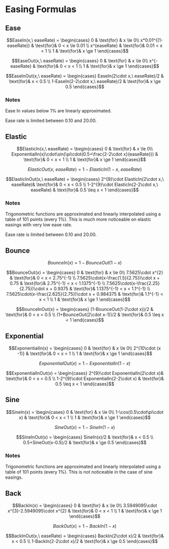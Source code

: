 # Easing Formulas

## Ease

$$EaseIn(x,\ easeRate) = 
  \begin{cases}
    0 & \text{for} & x \le 0\\
    x*0.01^{(1-easeRate)} & \text{for}& 0 < x \le 0.01 \\
    x^{easeRate} & \text{for}& 0.01 < x < 1 \\
    1 & \text{for}& x \ge 1
  \end{cases}$$

  $$EaseOut(x,\ easeRate) = 
  \begin{cases}
    0 & \text{for} & x \le 0\\
    x^{-easeRate} & \text{for}& 0 < x < 1 \\
    1 & \text{for}& x \ge 1
  \end{cases}$$

$$EaseInOut(x,\ easeRate) = 
  \begin{cases}
    EaseIn(2\cdot x,\ easeRate)/2 & \text{for}& x < 0.5 \\
    1-EaseIn(2-2\cdot x,\ easeRate)/2 & \text{for}&  x \ge 0.5
  \end{cases}$$

### Notes

Ease In values below 1% are linearly approximated.

Ease rate is limited between 0.10 and 20.00.

## Elastic

$$ElasticIn(x,\ easeRate) = 
  \begin{cases}
    0 & \text{for} & x \le 0\\
    ExponentialIn(x)\cdot\sin(\pi\cdot(0.5+\frac{2-2\cdot x}{easeRate})) & \text{for}& 0 < x < 1 \\
    1 & \text{for}& x \ge 1
  \end{cases}$$
  
$$ElasticOut(x,\ easeRate) = 1-ElasticIn(1-x,\ easeRate)$$

$$ElasticInOut(x,\ easeRate) = 
  \begin{cases}
    2^{9}\cdot ElasticIn(2\cdot x,\ easeRate)& \text{for}& 0 < x < 0.5 \\
    1-2^{9}\cdot ElasticIn(2-2\cdot x,\ easeRate) & \text{for}& 0.5 \leq x < 1
  \end{cases}$$

### Notes

Trigonometric functions are approximated and linearly interpolated using a table of 101 points (every 1%). This is much more noticeable on elastic easings with very low ease rate.

Ease rate is limited between 0.10 and 20.00.

## Bounce

$$BounceIn(x) = 1-BounceOut(1-x)$$

$$BounceOut(x) = 
  \begin{cases}
    0 & \text{for} & x \le 0\\
    7.5625\cdot x^{2} & \text{for}& 0 < x < 2.75^{-1} \\
    7.5625\cdot(x-\frac{1.5}{2.75})\cdot x + 0.75 & \text{for}& 2.75^{-1} < x < 1.1375^{-1} \\
    7.5625\cdot(x-\frac{2.25}{2.75})\cdot x + 0.9375 & \text{for}& 1.1375^{-1} < x < 1.1^{-1} \\
    7.5625\cdot(x-\frac{2.625}{2.75})\cdot x + 0.984375 & \text{for}& 1.1^{-1} < x < 1 \\
    1 & \text{for}& x \ge 1
  \end{cases}$$

  $$BounceInOut(x) = 
  \begin{cases}
    (1-BounceOut(1-2\cdot x))/2 & \text{for}& 0 < x < 0.5 \\
    (1+BounceOut(2\cdot x-1))/2 & \text{for}& 0.5 \leq x < 1
  \end{cases}$$

## Exponential

$$ExponentialIn(x) = 
  \begin{cases}
    0 & \text{for} & x \le 0\\
    2^{10\cdot (x -1)} & \text{for}& 0 < x < 1 \\
    1 & \text{for}& x \ge 1
  \end{cases}$$
  
$$ExponentialOut(x) = 1-ExponentialIn(1-x)$$

$$ExponentialInOut(x) = 
  \begin{cases}
    2^{9}\cdot ExponentialIn(2\cdot x)& \text{for}& 0 < x < 0.5 \\
    1-2^{9}\cdot ExponentialIn(2-2\cdot x) & \text{for}& 0.5 \leq x < 1
  \end{cases}$$

## Sine

$$SineIn(x) = 
  \begin{cases}
    0 & \text{for} & x \le 0\\
    1-\cos(0.5\cdot\pi\cdot x) & \text{for}& 0 < x < 1 \\
    1 & \text{for}& x \ge 1
  \end{cases}$$

$$SineOut(x) = 1-SineIn(1-x)$$
  
$$SineInOut(x) = 
  \begin{cases}
    SineIn(x)/2 & \text{for}& x < 0.5 \\
    0.5+SineOut(x-0.5)/2 & \text{for}&  x \ge 0.5
  \end{cases}$$

### Notes

Trigonometric functions are approximated and linearly interpolated using a table of 101 points (every 1%). This is not noticeable in the case of sine easings.

## Back

$$BackIn(x) = 
  \begin{cases}
    0 & \text{for} & x \le 0\\
    3.5949095\cdot x^{3}-2.5949095\cdot x^{2} & \text{for}& 0 < x < 1 \\
    1 & \text{for}& x \ge 1
  \end{cases}$$
  
$$BackOut(x) = 1-BackIn(1-x)$$

$$BackInOut(x,\ easeRate) = 
  \begin{cases}
    BackIn(2\cdot x)/2 & \text{for}& x < 0.5 \\
    1-BackIn(2-2\cdot x)/2 & \text{for}&  x \ge 0.5
  \end{cases}$$

